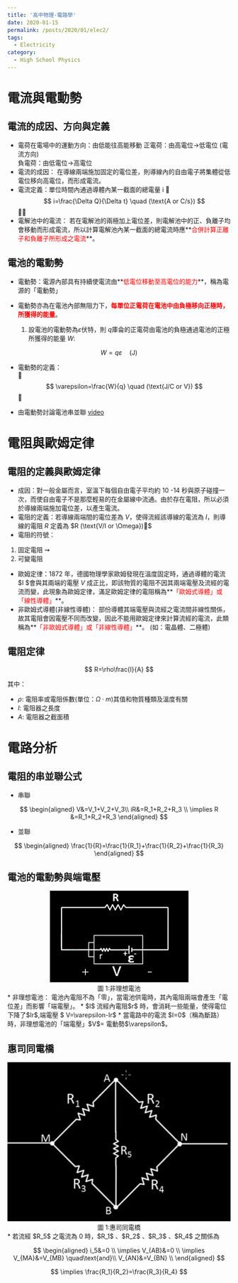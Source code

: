 ```yaml
---
title: '高中物理-電路學'
date: 2020-01-15
permalink: /posts/2020/01/elec2/
tags:
  - Electricity
category:
  - High School Physics
---
```


# 電流與電動勢

## 電流的成因、方向與定義 

* 電荷在電場中的運動方向：由低能往高能移動 
    正電荷：由高電位→低電位    (電流方向)   
    負電荷：由低電位→高電位 
* 電流的成因： 
    在導線兩端施加固定的電位差，則導線內的自由電子將集體從低電位移向高電位，而形成電流。 
* 電流定義：單位時間內通過導體內某一截面的總電量 
                        i 
$$
i=\frac{\Delta Q}{\Delta t} \quad (\text{A or C/s})
$$

* 電解池中的電流： 
    若在電解池的兩極加上電位差，則電解池中的正、負離子均會移動而形成電流，所以計算電解池內某一截面的總電流時應**<span style="color:red">合併計算正離子和負離子所形成之電流</span>**。 

## 電池的電動勢
* 電動勢：電源內部具有持續使電流由**<span style="color:red">低電位移動至高電位的能力</span>**，稱為電源的「電動勢」 
 
* 電動勢亦為在電池內部無阻力下，**<span style="color:red">每單位正電荷在電池中由負極移向正極時，所獲得的能量</span>**。 
  1. 設電池的電動勢為$\varepsilon$伏特，則 $q$庫侖的正電荷由電池的負極通過電池的正極所獲得的能量 $W$:

$$
W=q\varepsilon \quad (\text{J})
$$

* 電動勢的定義：  
     
$$
\varepsilon=\frac{W}{q} \quad (\text{J/C or V})
$$

 
* 由電動勢討論電池串並聯
    [video](https://www.youtube.com/watch?v=MRFdn6PAksY&list=PLTQ2T0cDHYPcVTYiq7vixt4-AMp2wIFG5&index=5)

# 電阻與歐姆定律

## 電阻的定義與歐姆定律 

* 成因：對一般金屬而言，室溫下每個自由電子平均約 10 -14 秒與原子碰撞一次，而使自由電子不是那麼輕易的在金屬線中流通。由於存在電阻，所以必須於導線兩端施加電位差，以產生電流。 
* 電阻的定義：若導線兩端間的電位差為 $V$，使得流經該導線的電流為 $I$，則導線的電阻 $R$ 定義為 $R (\text{V/I or \Omega})$
* 電阻的符號：
1. 固定電阻 $\rightsquigarrow$
2. 可變電阻
* 歐姆定律：1872 年，德國物理學家歐姆發現在溫度固定時，通過導體的電流 $I $會與其兩端的電壓 $V$ 成正比，即該物質的電阻不因其兩端電壓及流經的電流而變，此現象為歐姆定律，滿足歐姆定律的電阻稱為**<span style="color:red">「歐姆式導體」或 「線性導體」</span>**。 
* 非歐姆式導體(非線性導體)： 
部份導體其端電壓與流經之電流間非線性關係，故其電阻會因電壓不同而改變，因此不能用歐姆定律來計算流經的電流，此類稱為**<span style="color:red">「非歐姆式導體」或「非線性導體」</span>**。 (如：電晶體、二極體) 

##  電阻定律 

$$
R=\rho\frac{l}{A}
$$

其中：

* $\rho$: 電阻率或電阻係數(單位：$\Omega \cdot m$)其值和物質種類及溫度有關 
* $l$: 電阻器之長度 
* $A$: 電阻器之截面積

# 電路分析

## 電阻的串並聯公式

* 串聯
  
$$
\begin{aligned}
V&=V_1+V_2+V_3\\
iR&=R_1+R_2+R_3 \\
\implies R &=R_1+R_2+R_3
\end{aligned}
$$

* 並聯
  
$$
\begin{aligned}
\frac{1}{R}=\frac{1}{R_1}+\frac{1}{R_2}+\frac{1}{R_3}
\end{aligned}
$$

## 電池的電動勢與端電壓
<div style="text-align:center" id="image1"><img src="/images/high_school_physics/elec_2_1.PNG" /><br>圖 1:非理想電池</div>
* 非理想電池： 電池內電阻不為「零」，當電池供電時，其內電阻兩端會產生「電位差」而影響「端電壓」。 
  * $I$ 流經內電阻$r$ 時，會消耗一些能量，使得電位下降了$Ir$,端電壓 $ V=\varepsilon-Ir$  
  * 當電路中的電流 $I=0$（稱為斷路）時，非理想電池的「端電壓」$V$= 電動勢$\varepsilon$。     


## 惠司同電橋
<div style="text-align:center" id="image2"><img src="/images/high_school_physics/elec_2_2.PNG" /><br>圖 1:惠司同電橋</div>
* 若流經 $R_5$ 之電流為 0 時，$R_1$ 、$R_2$ 、$R_3$ 、$R_4$ 之關係為 

$$
\begin{aligned}
i_5&=0 \\
\implies V_{AB}&=0 \\
\implies V_{MA}&=V_{MB}  \quad\text{and}\\
  V_{AN}&=V_{BN} \\
\end{aligned}
$$

$$
\implies
\frac{R_1}{R_2}=\frac{R_3}{R_4}
$$